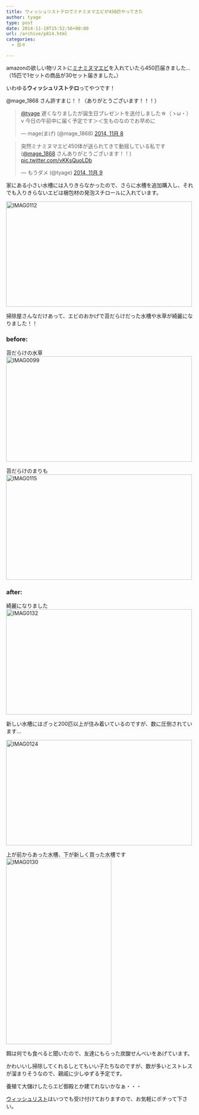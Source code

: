 ```yaml
---
title: ウィッシュリストテロでミナミヌマエビが450匹やってきた
author: tyage
type: post
date: 2014-11-18T15:52:56+00:00
url: /archive/p814.html
categories:
  - 日々

---
```

<p>amazonの欲しい物リストに<a href="http://www.amazon.co.jp/dp/B0058BDRJM/">ミナミヌマエビ</a>を入れていたら450匹届きました&#8230;（15匹で1セットの商品が30セット届きました。）</p>
<p>いわゆる<strong>ウィッシュリストテロ</strong>ってやつです！</p>
<p>@mage_1868 さん許すまじ！！（ありがとうございます！！！）</p>
<blockquote class="twitter-tweet" lang="ja">
<p><a href="https://twitter.com/tyage">@tyage</a> 遅くなりましたが誕生日プレゼントを送付しました☆（ゝω・）v&#10;今日の午前中に届く予定です＞＜生ものなのでお早めに</p>
<p>&mdash; mage(まげ) (@mage_1868) <a href="https://twitter.com/mage_1868/status/531177593152614402">2014, 11月 8</a></p></blockquote>
<p><script async src="//platform.twitter.com/widgets.js" charset="utf-8"></script></p>
<blockquote class="twitter-tweet" lang="ja">
<p>突然ミナミヌマエビ450体が送られてきて動揺している私です (<a href="https://twitter.com/mage_1868">@mage_1868</a> さんありがとうございます！！) <a href="http://t.co/vKKsQuoLDb">pic.twitter.com/vKKsQuoLDb</a></p>
<p>&mdash; もうダメ (@tyage) <a href="https://twitter.com/tyage/status/531257120172548096">2014, 11月 9</a></p></blockquote>
<p><script async src="//platform.twitter.com/widgets.js" charset="utf-8"></script></p>
<p>家にある小さい水槽には入りきらなかったので、さらに水槽を追加購入し、それでも入りきらないエビは梱包材の発泡スチロールに入れています。</p>
<p><a href="https://www.flickr.com/photos/tyage/15145143844" title="IMAG0112 by チャゲ, on Flickr"><img src="https://farm8.staticflickr.com/7583/15145143844_ba4c84fb29.jpg" width="500" height="283" alt="IMAG0112"></a></p>
<p>掃除屋さんなだけあって、エビのおかげで苔だらけだった水槽や水草が綺麗になりました！！</p>
<h3>before:</h3>
<p>苔だらけの水草<br />
<a href="https://www.flickr.com/photos/tyage/15143319903" title="IMAG0099 by チャゲ, on Flickr"><img src="https://farm4.staticflickr.com/3939/15143319903_fdabdf7e74.jpg" width="500" height="283" alt="IMAG0099"></a></p>
<p>苔だらけのまりも<br />
<a href="https://www.flickr.com/photos/tyage/15146040813" title="IMAG0115 by チャゲ, on Flickr"><img src="https://farm8.staticflickr.com/7537/15146040813_42c9cf9e24.jpg" width="500" height="283" alt="IMAG0115"></a></p>
<h3>after:</h3>
<p>綺麗になりました<br />
<a href="https://www.flickr.com/photos/tyage/15632625849" title="IMAG0132 by チャゲ, on Flickr"><img src="https://farm8.staticflickr.com/7527/15632625849_0db1ee8b3e.jpg" width="500" height="283" alt="IMAG0132"></a></p>
<p>新しい水槽にはざっと200匹以上が住み着いているのですが、数に圧倒されています&#8230;</p>
<p><a href="https://www.flickr.com/photos/tyage/15633024098" title="IMAG0124 by チャゲ, on Flickr"><img src="https://farm9.staticflickr.com/8633/15633024098_cfbf3c2855.jpg" width="500" height="283" alt="IMAG0124"></a></p>
<p>上が前からあった水槽、下が新しく買った水槽です<br />
<a href="https://www.flickr.com/photos/tyage/15820010052" title="IMAG0130 by チャゲ, on Flickr"><img src="https://farm9.staticflickr.com/8675/15820010052_b28696a06b.jpg" width="283" height="500" alt="IMAG0130"></a></p>
<p>餌は何でも食べると聞いたので、友達にもらった炭酸せんべいをあげています。</p>
<p>かわいいし掃除してくれるしとてもいい子たちなのですが、数が多いとストレスが溜まりそうなので、親戚に少しゆずる予定です。</p>
<p>養殖て大儲けしたらエビ御殿とか建てれないかなぁ・・・</p>
<p><a href="http://amzn.to/namatyage">ウィッシュリスト</a>はいつでも受け付けておりますので、お気軽にポチって下さい。</p>
